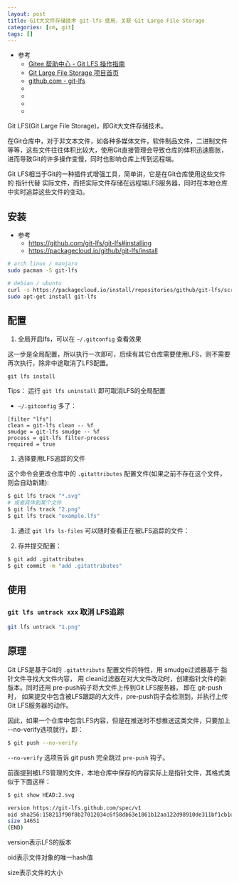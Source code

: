 ```yaml
---
layout: post
title: Git大文件存储技术 git-lfs 使用，关联 Git Large File Storage
categories: [cm, git]
tags: []
---
```


* 参考
  * [Gitee 帮助中心 - Git LFS 操作指南](https://gitee.com/help/articles/4235#article-header0)
  * [Git Large File Storage 项目首页](https://git-lfs.github.com)
  * [github.com - git-lfs](https://github.com/git-lfs/git-lfs)
  * []()
  * []()
  * []()
  * []()


Git LFS(Git Large File Storage)，即Git大文件存储技术。

在Git仓库中，对于非文本文件，如各种多媒体文件，软件制品文件，二进制文件等等，这些文件往往体积比较大，使用Git直接管理会导致仓库的体积迅速膨胀，进而导致Git的许多操作变慢，同时也影响仓库上传到远程端。

Git LFS相当于Git的一种插件式增强工具，简单讲，它是在Git仓库使用这些文件的 指针代替 实际文件，而把实际文件存储在远程端LFS服务器，同时在本地仓库中实时追踪这些文件的变动。


## 安装

* 参考
  * <https://github.com/git-lfs/git-lfs#installing>
  * <https://packagecloud.io/github/git-lfs/install>

~~~sh
# arch linux / manjaro
sudo pacman -S git-lfs
~~~

~~~sh
# debian / ubuntu
curl -s https://packagecloud.io/install/repositories/github/git-lfs/script.deb.sh | sudo bash
sudo apt-get install git-lfs
~~~


## 配置

1. 全局开启lfs，可以在 `~/.gitconfig` 查看效果

这一步是全局配置，所以执行一次即可，后续有其它仓库需要使用LFS，则不需要再次执行，除非中途取消了LFS配置。

~~~
git lfs install
~~~

Tips： 运行 `git lfs uninstall` 即可取消LFS的全局配置

* `~/.gitconfig` 多了：
~~~
[filter "lfs"]
clean = git-lfs clean -- %f
smudge = git-lfs smudge -- %f
process = git-lfs filter-process
required = true
~~~

1. 选择要用LFS追踪的文件

这个命令会更改仓库中的 `.gitattributes` 配置文件(如果之前不存在这个文件，则会自动新建):

~~~sh
$ git lfs track "*.svg"
# 或者具体到某个文件
$ git lfs track "2.png"
$ git lfs track "example.lfs"
~~~

1. 通过 `git lfs ls-files` 可以随时查看正在被LFS追踪的文件：

1. 存并提交配置：

~~~sh
$ git add .gitattributes
$ git commit -m "add .gitattributes"
~~~



## 使用


### `git lfs untrack xxx` 取消 LFS追踪

~~~sh
git lfs untrack "1.png"
~~~



## 原理

Git LFS是基于Git的 `.gitattributs` 配置文件的特性，用 smudge过滤器基于 指针文件寻找大文件内容， 用 clean过滤器在对大文件改动时，创建指针文件的新版本。同时还用 pre-push钩子将大文件上传到Git LFS服务器， 即在 git-push时， 如果提交中包含被LFS跟踪的大文件，pre-push钩子会检测到，并执行上传Git LFS服务器的动作。

因此，如果一个仓库中包含LFS内容，但是在推送时不想推送这类文件，只要加上 --no-verify选项就行，即：

~~~sh
$ git push --no-verify
~~~

`--no-verify` 选项告诉 git push 完全跳过 `pre-push` 钩子。

前面提到被LFS管理的文件，本地仓库中保存的内容实际上是指针文件，其格式类似于下面这样：

~~~sh
$ git show HEAD:2.svg

version https://git-lfs.github.com/spec/v1
oid sha256:158213f90f8b27012034c6f58db63e1861b12aa122d98910de311bf1cb1e50a0
size 14651
(END)
~~~

version表示LFS的版本

oid表示文件对象的唯一hash值

size表示文件的大小



